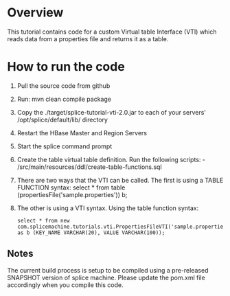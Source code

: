 # Overview
This tutorial contains code for a custom Virtual table Interface (VTI) which reads data from a properties file and
returns it as a table.

# How to run the code
1.  Pull the source code from github
2.  Run: mvn clean compile package
3.  Copy the ./target/splice-tutorial-vti-2.0.jar to each of your servers' /opt/splice/default/lib/ directory
4.  Restart the HBase Master and Region Servers
5.  Start the splice command prompt
6.  Create the table virtual table definition.  Run the following scripts:
		- /src/main/resources/ddl/create-table-functions.sql
7.  There are two ways that the VTI can be called.  The first is using a TABLE FUNCTION syntax: select * from table (propertiesFile('sample.properties')) b;
8.  The other is using a VTI syntax.  Using the table function syntax:
		
		select * from new com.splicemachine.tutorials.vti.PropertiesFileVTI('sample.properties') as b (KEY_NAME VARCHAR(20), VALUE VARCHAR(100));
		
## Notes
The current build process is setup to be compiled using a pre-released SNAPSHOT version of splice machine.  Please update the pom.xml file accordingly when you compile this code.
		
